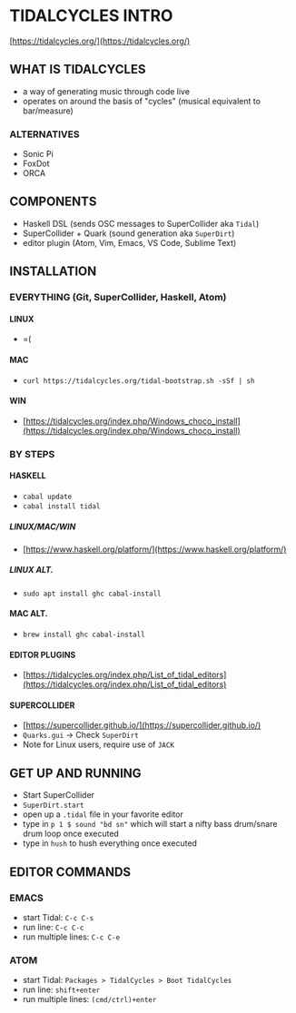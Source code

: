 # TIDALCYCLES INTRO
[https://tidalcycles.org/](https://tidalcycles.org/)

## WHAT IS TIDALCYCLES
- a way of generating music through code live
- operates on around the basis of "cycles" (musical equivalent to bar/measure)

### ALTERNATIVES
- Sonic Pi
- FoxDot
- ORCA

## COMPONENTS
- Haskell DSL (sends OSC messages to SuperCollider aka `Tidal`)
- SuperCollider + Quark (sound generation aka `SuperDirt`)
- editor plugin (Atom, Vim, Emacs, VS Code, Sublime Text)

## INSTALLATION
###  EVERYTHING (Git, SuperCollider, Haskell, Atom)
#### LINUX 
- =(

#### MAC
- `curl https://tidalcycles.org/tidal-bootstrap.sh -sSf | sh`

#### WIN
- [https://tidalcycles.org/index.php/Windows_choco_install](https://tidalcycles.org/index.php/Windows_choco_install)

### BY STEPS
#### HASKELL
- `cabal update`
- `cabal install tidal`

##### LINUX/MAC/WIN
- [https://www.haskell.org/platform/](https://www.haskell.org/platform/)

##### LINUX ALT.
- `sudo apt install ghc cabal-install`

#### MAC ALT.
- `brew install ghc cabal-install`

#### EDITOR PLUGINS
- [https://tidalcycles.org/index.php/List_of_tidal_editors](https://tidalcycles.org/index.php/List_of_tidal_editors)

#### SUPERCOLLIDER
- [https://supercollider.github.io/](https://supercollider.github.io/)
- `Quarks.gui` -> Check `SuperDirt`
- Note for Linux users, require use of `JACK`

## GET UP AND RUNNING
- Start SuperCollider
- `SuperDirt.start`
- open up a `.tidal` file in your favorite editor
- type in `p 1 $ sound "bd sn"` which will start a nifty bass drum/snare drum loop once executed
- type in `hush` to hush everything once executed

## EDITOR COMMANDS
### EMACS
- start Tidal: `C-c C-s`
- run line: `C-c C-c`
- run multiple lines: `C-c C-e`

### ATOM
- start Tidal: `Packages > TidalCycles > Boot TidalCycles`
- run line: `shift+enter`
- run multiple lines: `(cmd/ctrl)+enter`
